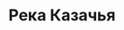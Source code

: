 ---
title: 'Река Казачья'
location: 'Река Казачья'
categories: [as-the-first-settlers]
tags: [all, 2016]
---